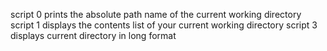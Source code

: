 script 0 prints the absolute path name of the current working directory
script 1 displays the contents list of your current working directory
script 3 displays current directory in long format
